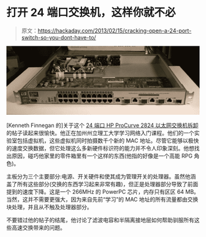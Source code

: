 # 打开 24 端口交换机，这样你就不必

> 原文：<https://hackaday.com/2013/02/15/cracking-open-a-24-port-switch-so-you-dont-have-to/>

![hp-procurve-ethernet-switch-teardown](img/7ec9f5e72a5f1380682a53bef5fd3021.png)

[Kenneth Finnegan 的]关于这个 [24 端口 HP ProCurve 2824 以太网交换机拆卸](http://blog.thelifeofkenneth.com/2013/02/tear-down-of-hp-procurve-2824-ethernet.html)的帖子读起来很愉快。他正在加州州立理工大学学习网络入门课程。他们的一个实验室包括虚拟机，这些虚拟机同时拍摄数千个新的 MAC 地址。尽管它能够以极快的速度交换数据，但它处理这么多新硬件标识符的能力并不令人印象深刻。他想找出原因，碰巧他家里的零件箱里有一个这样的东西(他指的好像是一个高能 RPG 角色)。

主板分为三个主要部分:电源、开关硬件和使其成为管理开关的处理器。虽然他涵盖了所有这些部分(交换的东西学习起来非常有趣)，但正是处理器部分导致了前面提到的速度下降。这是一个 266MHz 的 PowerPC 芯片，内存只有区区 64 MB。当然，这并不需要更强大，因为来自先前“学习”的 MAC 地址的所有流量都由交换块处理，并且从不触及处理器部分。

不要错过他的帖子的结尾，他讨论了滤波电容和半隔离接地层如何帮助驯服所有这些高速交换带来的问题。